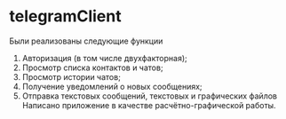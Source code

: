 # telegramClient
Были реализованы следующие функции
1)	Авторизация (в том числе двухфакторная);
2)	Просмотр списка контактов и чатов;
3)	Просмотр истории чатов;
4)	Получение уведомлений о новых сообщениях;
5)	Отправка текстовых сообщений, текстовых и графических файлов
Написано приложение в качестве расчётно-графической работы.

